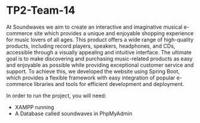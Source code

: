 # TP2-Team-14

At Soundwaves we aim to create an interactive and imaginative musical e-commerce site which provides a unique and enjoyable shopping experience for music lovers of all ages. This product offers a wide range of high-quality products, including record players, speakers, headphones, and CDs, accessible through a visually appealing and intuitive interface. The ultimate goal is to make discovering and purchasing music-related products as easy and enjoyable as possible while providing exceptional customer service and support. 
To achieve this, we developed the website using Spring Boot, which provides a flexible framework with easy integration of popular e-commerce libraries and tools for efficient development and deployment.

In order to run the project, you will need: 
- XAMPP running 
- A Database called soundwaves in PhpMyAdmin

